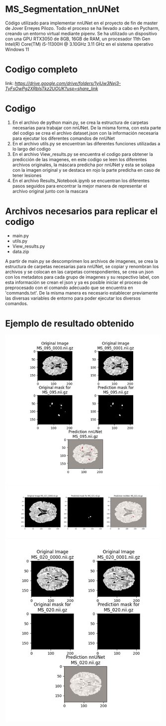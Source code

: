 # MS_Segmentation_nnUNet
Código utilizado para implementar nnUNet en el proyecto de fin de master de Jover Erreyes Pilozo. Todo el proceso se ha llevado a cabo en Pycharm, creando un entorno virtual mediante pipenv. Se ha utilizado un dispositivo con una GPU RTX3050 de 8GB, 16GB de RAM, un procesador 11th Gen Intel(R) Core(TM) i5-11300H @ 3.10GHz 3.11 GHz en el sistema operativo Windows 11

# Codigo completo
link: _https://drive.google.com/drive/folders/1yjUw3Nej3-TyFsOwPg2XRbIsTkz2UOUK?usp=share_link_

# Codigo
1. En el archivo de python main.py, se crea la estructura de carpetas necesarias para trabajar con nnUNet. De la misma forma, con esta parte del codigo se crea el archivo dataset.json con la información necesaria para ejecutar los diferentes comandos de nnUNet
2. En el archivo utils.py se encuentran las diferentes funciones utilizadas a lo largo del codigo
3. En el archivo View_results.py se encuentra el codigo para obtener la predicción de las imagenes, en este codigo se leen los diferentes archivos originales, la máscara predicha por nnUNet y esta se solapa con la imagen original y se destaca en rojo la parte predicha en caso de tener lesiones
4. En el archivo Results_Notebook.ipynb se encuentran los diferentes pasos seguidos para encontrar la mejor manera de representar el archivo original junto con la mascara

# Archivos necesarios para replicar el codigo
- main.py
- utils.py
- View_results.py
- data.zip

A partir de main.py se descomprimen los archivos de imagenes, se crea la estructura de carpetas necesarias para nnUNet, se copiar y renombran los archivos y se colocan en las carpetas correspondientes, se crea un json con los metadatos para cada grupo de imagenes y su respectivo label, con esta información se crean el json y ya es posible iniciar el proceso de preprocesado con el comando adecuado que se encuentra en 'commands.txt'. De la misma manera es necesario establecer previamente las diversas variables de entorno para poder ejecutar los diversos comandos.

# Ejemplo de resultado obtenido
![Prediction_MS_095_best_model](Prediction_MS_095_best_model.png)
![Prediction_MS_021](Prediction_MS_021.png)
![Prediction_MS_020](Prediction_MS_020.png)
